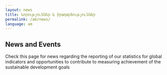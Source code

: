 ```yaml
---
layout: news
title: Նորություններ և իրադարձություններ
permalink: /am/news/
language: am
---
```


## News and Events
Check this page for news regarding the reporting of our statistics for global indicators and opportunities to contribute to measuring achievement of the sustainable development goals

